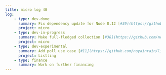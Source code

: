 ```yaml
---
title: micro log 40
log:
    - type: dev-done
      summary: Fix dependency update for Node 8.12 [#39](https://github.com/noyainrain/micro/issues/39)
      project: micro
    - type: dev-in-progress
      summary: Make full-fledged collection [#38](https://github.com/noyainrain/micro/issues/38)
      project: micro
    - type: dev-experimental
      summary: Add poll use case [#11](https://github.com/noyainrain/listling/issues/11)
      project: Listling
    - type: finance
      summary: Work on further financing
---
```

